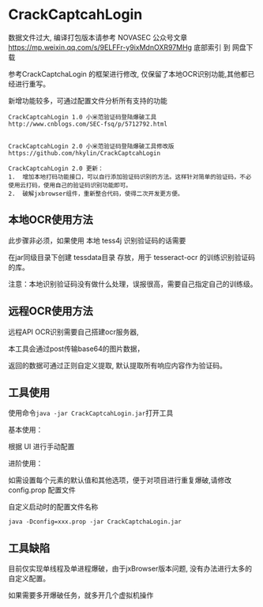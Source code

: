 # CrackCaptcahLogin

数据文件过大, 编译打包版本请参考 NOVASEC 公众号文章  https://mp.weixin.qq.com/s/9ELFFr-y9ixMdnOXR97MHg  底部索引 到 网盘下载

参考CrackCaptchaLogin 的框架进行修改,  仅保留了本地OCR识别功能,其他都已经进行重写。


新增功能较多，可通过配置文件分析所有支持的功能



```
CrackCaptcahLogin 1.0 小米范验证码登陆爆破工具
http://www.cnblogs.com/SEC-fsq/p/5712792.html


CrackCaptcahLogin 2.0 小米范验证码登陆爆破工具修改版
https://github.com/hkylin/CrackCaptcahLogin

CrackCaptcahLogin 2.0 更新：
1.	增加本地打码功能接口，可以自行添加验证码识别的方法。这样针对简单的验证码，不必使用云打码，使用自己的验证码识别功能即可。
2.	破解jxbrowser组件，重新整合代码，使得二次开发更方便。
```





## 本地OCR使用方法

此步骤非必须，如果使用 本地 tess4j 识别验证码的话需要

在jar同级目录下创建 tessdata目录 存放，用于 tesseract-ocr 的训练识别验证码的库。



注意：本地识别验证码没有做什么处理，误报很高，需要自己指定自己的训练级。



## 远程OCR使用方法



远程API OCR识别需要自己搭建ocr服务器,  

本工具会通过post传输base64的图片数据，

返回的数据可通过正则自定义提取, 默认提取所有响应内容作为验证码。



##  工具使用 


使用命令`java -jar CrackCaptcahLogin.jar`打开工具



基本使用：

根据 UI 进行手动配置



进阶使用： 

如需设置每个元素的默认值和其他选项，便于对项目进行重复爆破,请修改 config.prop 配置文件

自定义启动时的配置文件名称 

```
java -Dconfig=xxx.prop -jar CrackCaptchaLogin.jar
```



## 工具缺陷

目前仅实现单线程及单进程爆破，由于jxBrowser版本问题, 没有办法进行太多的自定义配置。

如果需要多开爆破任务，就多开几个虚拟机操作






